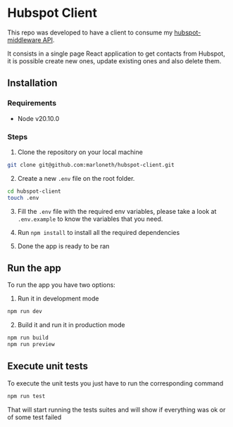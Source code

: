 # Hubspot Client

This repo was developed to have a client to consume my [hubspot-middleware API](https://github.com/marloneth/hubspot-middleware).

It consists in a single page React application to get contacts from Hubspot, it is possible create new ones, update existing ones and also delete them.

## Installation

### Requirements

- Node v20.10.0

### Steps

1. Clone the repository on your local machine

```sh
git clone git@github.com:marloneth/hubspot-client.git
```

2. Create a new `.env` file on the root folder.

```sh
cd hubspot-client
touch .env
```

3. Fill the `.env` file with the required env variables, please take a look at `.env.example` to know the variables that you need.

4. Run `npm install` to install all the required dependencies

5. Done the app is ready to be ran

## Run the app

To run the app you have two options:

1. Run it in development mode

```sh
npm run dev
```

2. Build it and run it in production mode

```sh
npm run build
npm run preview
```

## Execute unit tests

To execute the unit tests you just have to run the corresponding command

```sh
npm run test
```

That will start running the tests suites and will show if everything was ok or of some test failed
